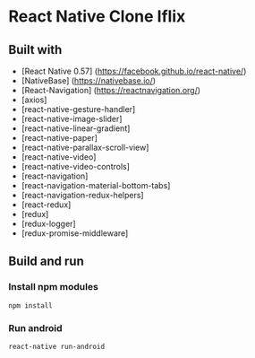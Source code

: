 # React Native Clone Iflix

## Built with
* [React Native 0.57] (https://facebook.github.io/react-native/)
* [NativeBase] (https://nativebase.io/)
* [React-Navigation] (https://reactnavigation.org/)
* [axios]
* [react-native-gesture-handler]
* [react-native-image-slider]
* [react-native-linear-gradient]
* [react-native-paper]
* [react-native-parallax-scroll-view]
* [react-native-video]
* [react-native-video-controls]
* [react-navigation]
* [react-navigation-material-bottom-tabs]
* [react-navigation-redux-helpers]
* [react-redux]
* [redux]
* [redux-logger]
* [redux-promise-middleware]

## Build and run
### Install npm modules
```
npm install
```

### Run android
```
react-native run-android
```
